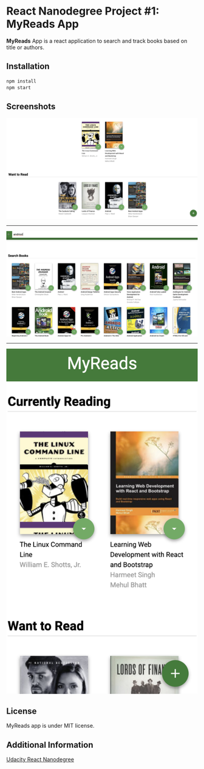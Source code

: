 # React Nanodegree Project #1: MyReads App

**MyReads** App is a react application to search and track books based on title or authors.

## Installation

```bash
npm install
npm start
```
## Screenshots
![screenshot 1](src/img/s33.png) 

---

![screenshot 3](src/img/s11.png)

---

![screenshot 2](src/img/s22.png)

## License

MyReads app is under MIT license.

## Additional Information

[Udacity React Nanodegree](https://www.udacity.com/course/react-nanodegree--nd019)
